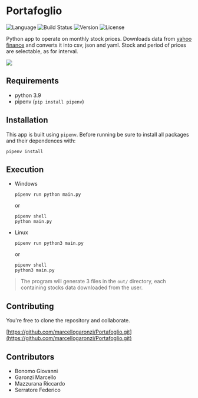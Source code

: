 # Portafoglio

![Language](https://img.shields.io/badge/Language-Python-blue?style=flat)
![Build Status](https://img.shields.io/badge/Status-Develop-lightgreen?style=flat)
![Version](https://img.shields.io/badge/Version-v2.0-red?style=flat)
![License](https://img.shields.io/badge/License-MIT-lightblue.svg?style=flat)

Python app to operate on monthly stock prices. Downloads data from [yahoo finance](https://finance.yahoo.com/) and converts it into csv, json and yaml. Stock and period of prices are selectable, as for interval.

![](https://images.unsplash.com/photo-1642790551116-18e150f248e3?ixlib=rb-4.0.3&ixid=MnwxMjA3fDB8MHxwaG90by1wYWdlfHx8fGVufDB8fHx8&auto=format&fit=crop&w=700&q=80)


## Requirements

- python 3.9
- pipenv (`pip install pipenv`)


## Installation

This app is built using `pipenv`. Before running be sure to install all packages and their dependences with:

```
pipenv install
```

## Execution

- Windows
  ```
  pipenv run python main.py
  ```
  or
  ```
  pipenv shell
  python main.py
  ```
  
- Linux
  ```
  pipenv run python3 main.py
  ```
  or
  ```
  pipenv shell
  python3 main.py
  ```
  
>
> The program will generate 3 files in the `out/` directory, each containing stocks data downloaded from the user.
>

  
## Contributing

You're free to clone the repository and collaborate.

[https://github.com/marcellogaronzi/Portafoglio.git](https://github.com/marcellogaronzi/Portafoglio.git)


## Contributors

- Bonomo Giovanni
- Garonzi Marcello
- Mazzurana Riccardo
- Serratore Federico
